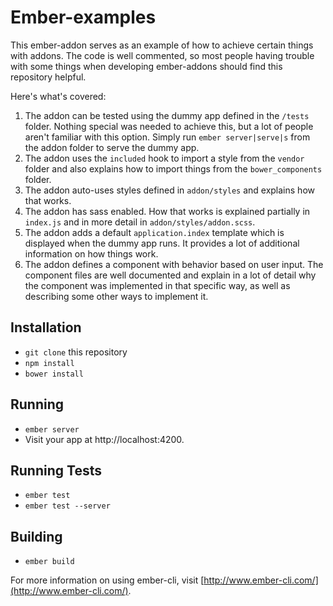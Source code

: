 # Ember-examples

This ember-addon serves as an example of how to achieve certain things with addons. The code is well commented, so most people having trouble with some things when developing ember-addons should find this repository helpful.

Here's what's covered:

1. The addon can be tested using the dummy app defined in the `/tests` folder. Nothing special was needed to achieve this, but a lot of people aren't familiar with this option. Simply run `ember server|serve|s` from the addon folder to serve the dummy app.
2. The addon uses the  `included` hook to import a style from the `vendor` folder and also explains how to import things from the `bower_components` folder.
3. The addon auto-uses styles defined in `addon/styles` and explains how that works.
4. The addon has sass enabled. How that works is explained partially in `index.js` and in more detail in `addon/styles/addon.scss`.
5. The addon adds a default `application.index` template which is displayed when the dummy app runs. It provides a lot of additional information on how things work.
6. The addon defines a component with behavior based on user input. The component files are well documented and explain in a lot of detail why the component was implemented in that specific way, as well as describing some other ways to implement it.

## Installation

* `git clone` this repository
* `npm install`
* `bower install`

## Running

* `ember server`
* Visit your app at http://localhost:4200.

## Running Tests

* `ember test`
* `ember test --server`

## Building

* `ember build`

For more information on using ember-cli, visit [http://www.ember-cli.com/](http://www.ember-cli.com/).
